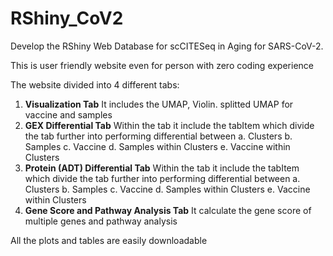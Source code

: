 # RShiny_CoV2
Develop the RShiny Web Database for scCITESeq in Aging for SARS-CoV-2.

This is user friendly website even for person with zero coding experience 

The website divided into 4 different tabs:

1. **Visualization Tab** It includes the UMAP, Violin. splitted UMAP for vaccine and samples
2. **GEX Differential Tab** Within the tab it include the tabItem which divide the tab further into performing differential between 
   a. Clusters
   b. Samples
   c. Vaccine
   d. Samples within Clusters
   e. Vaccine within Clusters
3. **Protein (ADT) Differential Tab** Within the tab it include the tabItem which divide the tab further into performing differential between 
   a. Clusters
   b. Samples
   c. Vaccine
   d. Samples within Clusters
   e. Vaccine within Clusters
4. **Gene Score and Pathway Analysis Tab** It calculate the gene score of multiple genes and pathway analysis

All the plots and tables are easily downloadable 
